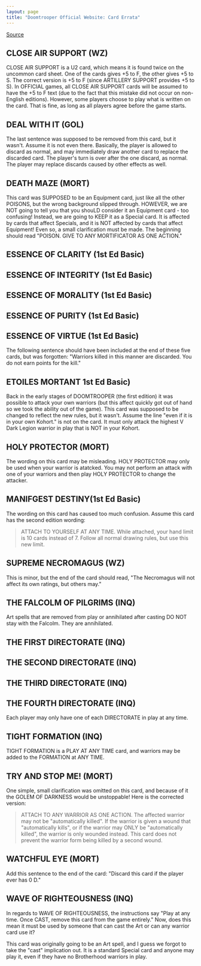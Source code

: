 ```yaml
---
layout: page
title: "Doomtrooper Official Website: Card Errata"
---
```


[Source](http://www.thewinternet.com/doomtrooper/rules/card_errata.html "Permalink to Doomtrooper Official Website")

## CLOSE AIR SUPPORT (WZ)
CLOSE AIR SUPPORT is a U2 card, which means it is found twice on the uncommon card sheet. One of the cards gives +5 to F, the other gives +5 to S. The correct version is +5 to F (since ARTILLERY SUPPORT provides +5 to S). In OFFICIAL games, all CLOSE AIR SUPPORT cards will be assumed to have the +5 to F text (due to the fact that this mistake did not occur on non-English editions). However, some players choose to play what is written on the card. That is fine, as long as all players agree before the game starts.

## DEAL WITH IT (GOL)
The last sentence was supposed to be removed from this card, but it wasn't. Assume it is not even there. Basically, the player is allowed to discard as normal, and may immediately draw another card to replace the discarded card. The player's turn is over after the one discard, as normal. The player may replace discards caused by other effects as well.

## DEATH MAZE (MORT)
This card was SUPPOSED to be an Equipment card, just like all the other POISONS, but the wrong background slipped through. HOWEVER, we are NOT going to tell you that you shouLD consider it an Equipment card - too confusing! Instead, we are going to KEEP it as a Special card. It is affected by cards that affect Specials, and it is NOT affected by cards that affect Equipment! Even so, a small clarification must be made. The beginning should read "POISON. GIVE TO ANY MORTIFICATOR AS ONE ACTION."

## ESSENCE OF CLARITY (1st Ed Basic)
## ESSENCE OF INTEGRITY (1st Ed Basic)
## ESSENCE OF MORALITY (1st Ed Basic)
## ESSENCE OF PURITY (1st Ed Basic)
## ESSENCE OF VIRTUE (1st Ed Basic)
The following sentence should have been included at the end of these five cards, but was forgotten: "Warriors killed in this manner are discarded. You do not earn points for the kill."

## ETOILES MORTANT 1st Ed Basic)
Back in the early stages of DOOMTROOPER (the first edition) it was possible to attack your own warriors (but this affect quickly got out of hand so we took the ability out of the game). This card was supposed to be changed to reflect the new rules, but it wasn't. Assume the line "even if it is in your own Kohort." is not on the card. It must only attack the highest V Dark Legion warrior in play that is NOT in your Kohort.

## HOLY PROTECTOR (MORT)
The wording on this card may be misleading. HOLY PROTECTOR may only be used when your warrior is atatcked. You may not perform an attack with one of your warriors and then play HOLY PROTECTOR to change the attacker.

## MANIFGEST DESTINY(1st Ed Basic)
The wording on this card has caused too much confusion. Assume this card has the second edition wording:

> ATTACH TO YOURSELF AT ANY TIME. While attached, your hand limit is 10 cards instead of 7. Follow all normal drawing rules, but use this new limit.

## SUPREME NECROMAGUS (WZ)
This is minor, but the end of the card should read, "The Necromagus will not affect its own ratings, but others may."

## THE FALCOLM OF PILGRIMS (INQ)
Art spells that are removed from play or annihilated after casting DO NOT stay with the Falcolm. They are annihilated.

## THE FIRST DIRECTORATE (INQ)
## THE SECOND DIRECTORATE (INQ)
## THE THIRD DIRECTORATE (INQ)
## THE FOURTH DIRECTORATE (INQ)
Each player may only have one of each DIRECTORATE in play at any time.

## TIGHT FORMATION (INQ)
TIGHT FORMATION is a PLAY AT ANY TIME card, and warriors may be added to the FORMATION at ANY TIME.

## TRY AND STOP ME! (MORT)
One simple, small clarification was omitted on this card, and because of it the GOLEM OF DARKNESS would be unstoppable! Here is the corrected version:

> ATTACH TO ANY WARRIOR AS ONE ACTION. The affected warrior may not be "automatically killed". If the warrior is given a wound that "automatically kills", or if the warrior may ONLY be "automatically killed", the warrior is only wounded instead. This card does not prevent the warrior form being killed by a second wound.

## WATCHFUL EYE (MORT)
Add this sentence to the end of the card: "Discard this card if the player ever has 0 D."

## WAVE OF RIGHTEOUSNESS (INQ)
In regards to WAVE OF RIGHTEOUSNESS, the instructions say "Play at any time. Once CAST, remove this card from the game entirely." Now, does this mean it must be used by someone that can cast the Art or can any warrior card use it?

This card was originally going to be an Art spell, and I guess we forgot to take the "cast" implication out. It is a standard Special card and anyone may play it, even if they have no Brotherhood warriors in play.
